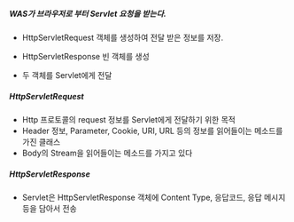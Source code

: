 ##### WAS가 브라우저로 부터 Servlet 요청을 받는다.

* HttpServletRequest 객체를 생성하여 전달 받은 정보를 저장.

* HttpServletResponse 빈 객체를 생성

* 두 객체를 Servlet에게 전달

##### HttpServletRequest

* Http 프로토콜의 request 정보를 Servlet에게 전달하기 위한 목적
* Header 정보, Parameter, Cookie, URI, URL 등의 정보를 읽어들이는 메소드를 가진 클래스
* Body의 Stream을 읽어들이는 메소드를 가지고 있다

##### HttpServletResponse

* Servlet은 HttpServletResponse 객체에 Content Type, 응답코드, 응답 메시지 등을 담아서 전송

